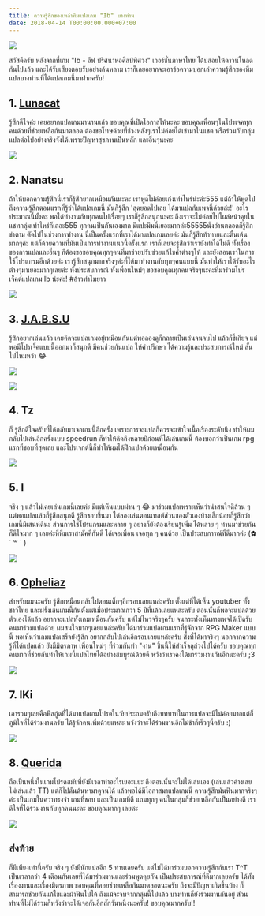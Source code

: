 ```yaml
---
title: ความรู้สึกของเหล่าทีมแปลเกม "Ib" บางท่าน
date: 2018-04-14 T00:00:00.000+07:00
---
```


![](/assets/images/ibfeel2/ibwater.jpg)

สวัสดีครับ หลังจากที่เกม "Ib - อีฟ ปริศนาหอศิลป์พิศวง" เวอร์ชั่นภาษาไทย ได้ปล่อยให้ดาวน์โหลดกันไปแล้ว และได้รับเสียงตอบรับอย่างล้นหลาม 
เราก็เลยอยากจะเอาข้อความบอกเล่าความรู้สึกของทีมแปลบางท่านที่ได้แปลเกมนี้มาฝากครับ!

## 1. [Lunacat](https://www.youtube.com/user/Boazolittlecat)

รู้สึกดีใจค่ะ เคยอยากแปลเกมมานานแล้ว ขอบคุณที่เปิดโอกาสให้นะคะ ขอบคุณเพื่อนๆในโปรเจคทุกคนด้วยที่ช่วยเหลือกันมาตลอด 
ต้องขอโทษด้วยที่ช่วงหลังๆเราไม่ค่อยได้เข้ามาในแชต หรือร่วมกับกลุ่มแปลต่อไปอย่างจริงจังได้เพราะปัญหาสุขภาพเป็นหลัก และอื่นๆนะคะ

![](/assets/images/ibfeel2/lunacat.jpg)

## 2. Nanatsu

ถ้าให้บอกความรู้สึกนี่เราก็รู้สึกยากเหมือนกันนะคะ เราพูดไม่ค่อยเก่งเท่าไหร่น่ะค่ะ555
แต่ถ้าให้พูดไปถึงความรู้สึกตอนแรกที่รู้ว่าได้แปลเกมนี้ มันก็รู้สึก 'สุดยอดไปเลย ได้มาแปลกับเพจนี้ด้วยล่ะ!' อะไรประมาณนี้มั้งคะ
พอได้ทำงานกับทุกคนไปเรื่อยๆ เราก็รู้สึกสนุกนะคะ ถึงเราจะไม่ค่อยไปโผล่หน้าคุยในแชทกลุ่มเท่าไหร่ก็เถอะ555
ทุกคนเป็นกันเองมาก มีแปะมีมนี่เยอะมากค่ะ55555นั่งอ่านตลอดก็รู้สึกขำตาม
ตัดไปในช่วงการทำงาน นี่เป็นครั้งแรกที่เราได้มาแปลเกมเลยค่ะ มันก็รู้สึกท้าทายและตื่นเต้นมากๆค่ะ
แต่ก็ด้วยความที่มันเป็นการทำงานแนวนี้ครั้งแรก เราก็เลยจะรู้สึกว่าเรายังทำได้ไม่ดี ทั้งเรื่องของการแปลและอื่นๆ
ก็ต้องขอขอบคุณทุกๆคนที่มาช่วยปรับช่วยแก้ไขคำต่างๆให้ และยังสอนเราในการใช้โปรแกรมอีกด้วยค่ะ
เรารู้สึกสนุกมากจริงๆค่ะที่ได้มาทำงานกับทุกๆคนแบบนี้ มันทำให้เราได้รับอะไรต่างๆมาเยอะมากๆเลยค่ะ
ทั้งประสบการณ์ ทั้งเพื่อนใหม่ๆ ขอขอบคุณทุกคนจริงๆนะคะที่มาร่วมโปรเจ็คต์แปลเกม Ib น่ะค่ะ! #อ้าวทำไมยาว

![](/assets/images/ibfeel2/nanatsu.jpg) 

## 3. [J.A.B.S.U](https://www.facebook.com/JABSketchU)

รู้สึกอยากเล่นแล้ว เคยคิดจะแปลเกมอยู่เหมือนกันแต่พอลองดูก็กลายเป็นเล่นจนจบไป 
แล้วก็ขี้เกียจ แต่พอมีโปรเจ็คแบบนี้ออกมาก็สนุกดี มีคนช่วยกันแปล ให้คำปรึกษา ได้ความรู้และประสบการณ์ใหม่ สั้นไปไหมหว่า 😂

![](/assets/images/ibfeel2/jabsu.png)

![](/assets/images/ibfeel2/tz.jpg)

## 4. Tz
ก็ รู้สึกดีใจครับที่ได้กลับมาเจอเกมนี้อีกครั้ง เพราะการจะแปลก็ควรจะเข้าใจเนื้อเรื่องระดับนึง ทำให้ผมกลับไปเล่นอีกครั้งแบบ speedrun 
ก็ทำให้คิดถึงหลายปีก่อนที่ได้เล่นเกมนี้ ต้องบอกว่าเป็นเกม rpg แรกที่ชอบที่สุดเลย และโปรเจกต์นี้ก็ทำให้ผมได้ฝึกแปลด้วยเหมือนกัน

![](/assets/images/ibfeel2/I.jpg)

## 5. I
จริง ๆ แล้วไม่เคยเล่นเกมนี้เลยค่ะ มีแต่เห็นแบบผ่าน ๆ 😂 มาร่วมแปลเพราะเห็นว่าน่าสนใจดีล้วน ๆ แต่พอแปลแล้วก็รู้สึกสนุกดี รู้สึกชอบขึ้นมา 
ได้ลองเล่นตอนเทสต์ส่วนของตัวเองบ้างเล็กน้อยก็รู้สึกว่าเกมนี้มีเสน่ห์ดีนะ ส่วนการใช้โปรแกรมและหลาย ๆ อย่างก็ยังต้องเรียนรู้เพิ่ม 
ได้หลาย ๆ ท่านมาช่วยกันก็ดีใจมาก ๆ เลยค่ะที่ทีมเราสามัคคีกันดี ได้เจอเพื่อน เจอทุก ๆ คนด้วย เป็นประสบการณ์ที่ดีมากค่ะ (✿´ ꒳ ` )

![](/assets/images/ibfeel2/opheliaz.jpg)

## 6. [Opheliaz](http://www.the-kitti.com) 
สำหรับผมนะครับ รู้สึกเหมือนกลับไปตอนเด็กๆอีกรอบเลยแหล่ะครับ ตั้งแต่ที่ได้เห็น youtuber ทั้งชาวไทย 
และฝรั่งเล่นเกมนี้กันตั้งแต่เมื่อประมาณกว่า 5 ปีที่แล้วเลยแหล่ะครับ ตอนนั้นก็พอจะแปลด้วยตัวเองได้แล้ว อยากจะแปลทั้งเกมเหมือนกันครับ แต่ไม่ไหวจริงๆครับ 
จนกระทั่งเห็นทางเพจได้เปิดรับคนมาร่วมแปลด้วย ผมสนใจมากๆเลยแหล่ะครับ ได้มาร่วมแปลเกมแรกที่รู้จักจาก RPG Maker แบบนี้ พอเห็นว่าเกมแปลเสร็จยังรู้สึก
อยากกลับไปเล่นอีกรอบเลยแหล่ะครับ สิ่งที่ได้มาจริงๆ นอกจากความรู้ที่ได้แปลแล้ว ยังมีมิตรภาพ เพื่อนใหม่ๆ ที่ร่วมกันทำ "งาน" ชิ้นนี้ให้สำเร็จลุล่วงไปได้ครับ 
ขอบคุณทุกคนมากที่ช่วยกันทำให้เกมนี้แปลไทยได้อย่างสมบูรณ์ด้วยดี หวังว่าเราคงได้มาร่วมงานกันอีกนะครับ ;3

![](/assets/images/ibfeel2/IKi.jpg)

## 7. IKi
เอารวมๆเลยคือฟีลกู้ดที่ได้มาแปลเกมโปรดในวัยประถมครับถึงบทบาทในการแปลจะมีไม่ค่อยมากแต่ก็ภูมิใจที่ได้ร่วมงานครับ ได้รู้จักคนเพิ่มด้วยแหละ 
หวังว่าจะได้ร่วมงานอีกไม่ช้าก็เร็วๆนี่ครับ :)

![](/assets/images/ibfeel2/querida.jpg)

## 8. [Querida](https://www.facebook.com/Querida2013)
ถือเป็นหนึ่งในเกมโปรดสมัยที่ยังมีเวลาทำอะไรเยอะแยะ ถึงตอนนั้นจะไม่ได้เล่นเอง 
(เล่นแล้วค้างเลยไม่เล่นแล้ว TT) แต่ก็ไปดั้นด้นหามาดูจนได้ แล้วพอได้มีโอกาสมาแปลเกมนี้ ความรู้สีกมันฟินมากจริงๆ ค่ะ เป็นเกมในควาทรงจำ เกมที่ชอบ และเป็นเกมที่ดี 
แถมทุกๆ คนในกลุ่มก็ช่วยเหลือกันเป็นอย่างดี เราดีใจที่ได้ร่วมงานกับทุกคนนะคะ ขอบคุณมากๆ เลยค่ะ 

![](/assets/images/wezlogo2crop645.png)

## ส่งท้าย
ก็มีเพียงเท่านี้ครับ จริง ๆ ยังมีนักแปลอีก 5 ท่านเลยครับ แต่ไม่ได้มาร่วมบอกความรู้สึกกับเรา T^T เป็นเวลากว่า 4 เดือนกันเลยที่ได้มาร่วมงานและร่วมพูดคุยกัน 
เป็นประสบการณ์ที่ดีมากเลยครับ ได้ทั้งเรื่องงานและเรื่องมิตรภาพ ขอบคุณที่คอยช่วยเหลือกันมาตลอดนะครับ ถึงจะมีปัญหาเกิดขึ้นบ้าง ก็สามารถช่วยกันแก้ไขและฝ่าฟันไปได้ 
ถึงแม้จะจบจากกลุ่มนี้ไปแล้ว บางท่านก็ยังร่วมงานกันอยู่ ส่วนท่านที่ไม่ได้ร่วมก็หวังว่าจะได้เจอกันอีกสักวันหนึ่งนะครับ! ขอบคุณมากครับ!!
